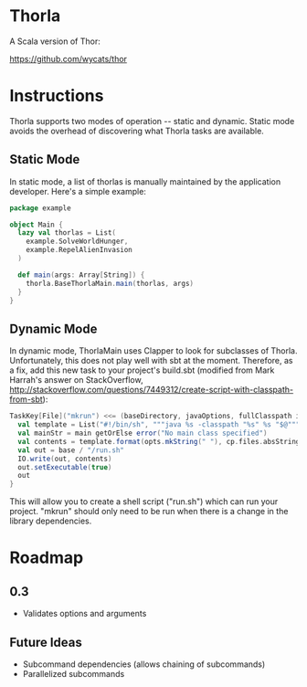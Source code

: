 # Thorla

A Scala version of Thor:

https://github.com/wycats/thor

# Instructions

Thorla supports two modes of operation -- static and dynamic. Static mode avoids the overhead of discovering what Thorla tasks are available.

## Static Mode
In static mode, a list of thorlas is manually maintained by the application developer. Here's a simple example:
```scala
package example

object Main {
  lazy val thorlas = List(
    example.SolveWorldHunger,
    example.RepelAlienInvasion
  )

  def main(args: Array[String]) {
    thorla.BaseThorlaMain.main(thorlas, args)
  }
}
```

## Dynamic Mode

In dynamic mode, ThorlaMain uses Clapper to look for subclasses of Thorla. Unfortunately, this does not play well with sbt at the moment. Therefore, as a fix, add this new task to your project's build.sbt (modified from Mark Harrah's answer on StackOverflow, http://stackoverflow.com/questions/7449312/create-script-with-classpath-from-sbt):

```scala
TaskKey[File]("mkrun") <<= (baseDirectory, javaOptions, fullClasspath in Runtime, mainClass in (Compile, run)) map { (base, opts, cp, main) =>
  val template = List("#!/bin/sh", """java %s -classpath "%s" %s "$@"""").mkString("\n")
  val mainStr = main getOrElse error("No main class specified")
  val contents = template.format(opts.mkString(" "), cp.files.absString, mainStr)
  val out = base / "/run.sh"
  IO.write(out, contents)
  out.setExecutable(true)
  out
}
```

This will allow you to create a shell script ("run.sh") which can run your project. "mkrun" should only need to be run when there is a change in the library dependencies.

# Roadmap

## 0.3

* Validates options and arguments

## Future Ideas

* Subcommand dependencies (allows chaining of subcommands)
* Parallelized subcommands
